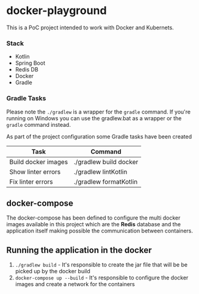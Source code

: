 # docker-playground

This is a PoC project intended to work with Docker and Kubernets.

### Stack
   * Kotlin
   * Spring Boot
   * Redis DB
   * Docker
   * Gradle

### Gradle Tasks

Please note the ```./gradlew``` is a wrapper for the ```gradle``` command. If you're running on Windows you can use the gradlew.bat as a wrapper or the ```gradle``` command instead.


As part of the project configuration some Gradle tasks have been created

| Task                 |      Command            |
|--------------------  |-------------------------|
| Build docker images  | ./gradlew build docker  |
| Show linter errors   | ./gradlew lintKotlin    |
| Fix linter errors    | ./gradlew formatKotlin  |

## docker-compose

The docker-compose has been defined to configure the multi docker images available in this project which are the **Redis** database and the application itself making possible the communication between containers.

## Running the application in the docker

1) ```./gradlew build``` - It's responsible to create the jar file that will be be picked up by the docker build
2) ```docker-compose up --build``` - It's responsible to configure the docker images and create a network for the containers
